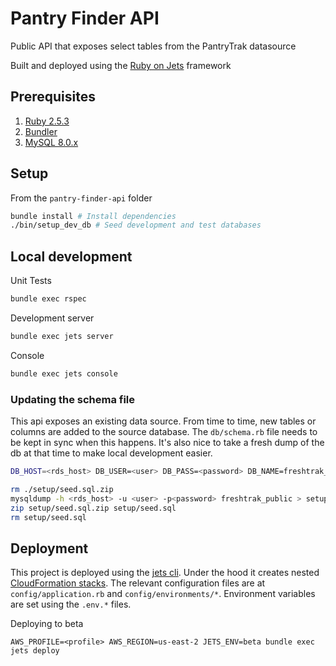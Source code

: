 # Pantry Finder API
Public API that exposes select tables from the PantryTrak datasource

Built and deployed using the [Ruby on Jets](https://rubyonjets.com/) framework

## Prerequisites

1. [Ruby 2.5.3](https://www.ruby-lang.org/en/downloads/)
2. [Bundler](https://bundler.io/)
3. [MySQL 8.0.x](https://dev.mysql.com/doc/refman/8.0/en/installing.html)

## Setup

From the `pantry-finder-api` folder
```bash
bundle install # Install dependencies
./bin/setup_dev_db # Seed development and test databases
```

## Local development

Unit Tests
```bash
bundle exec rspec
```

Development server
```bash
bundle exec jets server
```

Console
```bash
bundle exec jets console
```

### Updating the schema file

This api exposes an existing data source. From time to time, new tables or columns are added to the source database. The `db/schema.rb` file needs to be kept in sync when this happens. It's also nice to take a fresh dump of the db at that time to make local development easier.
```bash
DB_HOST=<rds_host> DB_USER=<user> DB_PASS=<password> DB_NAME=freshtrak_public bundle exec jets db:schema:dump
```
```bash
rm ./setup/seed.sql.zip
mysqldump -h <rds_host> -u <user> -p<password> freshtrak_public > setup/seed.sql
zip setup/seed.sql.zip setup/seed.sql
rm setup/seed.sql
```

## Deployment

This project is deployed using the [jets cli](https://rubyonjets.com/docs/deploy/).
Under the hood it creates nested [CloudFormation stacks](https://rubyonjets.com/docs/debugging/cloudformation/).
The relevant configuration files are at `config/application.rb` and `config/environments/*`.
Environment variables are set using the `.env.*` files.

Deploying to beta
```
AWS_PROFILE=<profile> AWS_REGION=us-east-2 JETS_ENV=beta bundle exec jets deploy
```
